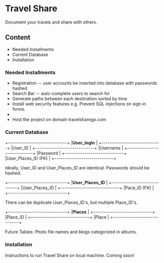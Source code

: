 # Travel Share

Document your travels and share with others.

## Content
* Needed Installments
* Current Database
* Installation

### Needed Installments
* Registration -- user accounts be inserted into database
  with passwords hashed
* Search Bar -- auto-complete users to search for
* Generate paths between each destination sorted by time
* Install web security features e.g. Prevent SQL injections on sign in forms.
*
* Host the project on domain travelsharego.com

### Current Database
+------------------------------+
|**User_login**                |
+------------------------------+
|User_ID                       |
+------------------------------+
|Username                      |
+------------------------------+
|Password                      |
+------------------------------+
|User_Places_ID (FK)           |
+------------------------------+

Ideally, User_ID and User_Places_ID are identical.
Passwords should be hashed.

+------------------------------+
|**User_Places_ID**            |
+------------------------------+
|User_Places_ID                |
+------------------------------+
|Pace_ID (FK)                  |
+------------------------------+

There can be duplicate User_Places_ID's, but multiple Place_ID's.

+------------------------------+
|**Places**                    |
+------------------------------+
|Place_ID                      |
+------------------------------+
|Place                         |
+------------------------------+

Future Tables: Photo file names and blogs categorized in albums.

### Installation
Instructions to run Travel Share on local machine. Coming soon!